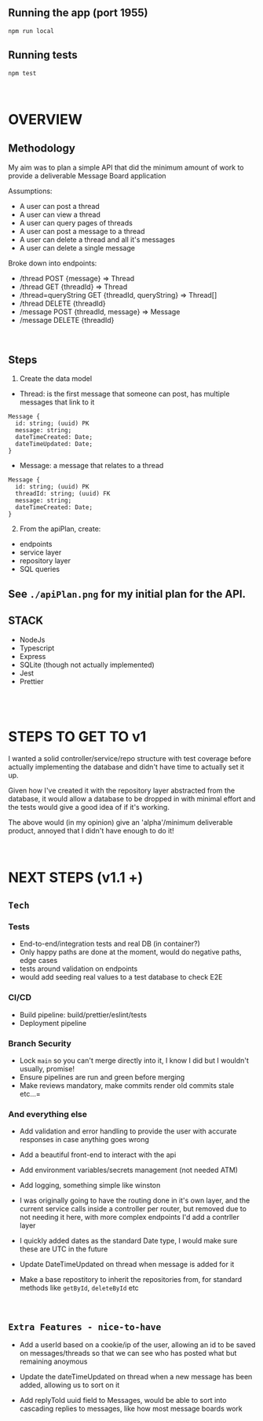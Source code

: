 ## Running the app (port 1955)

`npm run local`

## Running tests

`npm test`

</br>

# OVERVIEW

## Methodology

My aim was to plan a simple API that did the minimum amount of work to provide a deliverable Message Board application

Assumptions:

- A user can post a thread
- A user can view a thread
- A user can query pages of threads
- A user can post a message to a thread
- A user can delete a thread and all it's messages
- A user can delete a single message

Broke down into endpoints:

- /thread POST {message} => Thread
- /thread GET {threadId} => Thread
- /thread=queryString GET {threadId, queryString} => Thread[]
- /thread DELETE {threadId}
- /message POST {threadId, message} => Message
- /message DELETE {threadId}

</br>

## Steps

1. Create the data model

- Thread: is the first message that someone can post, has multiple messages that link to it

```
Message {
  id: string; (uuid) PK
  message: string;
  dateTimeCreated: Date;
  dateTimeUpdated: Date;
}
```

- Message: a message that relates to a thread

```
Message {
  id: string; (uuid) PK
  threadId: string; (uuid) FK
  message: string;
  dateTimeCreated: Date;
}
```

2. From the apiPlan, create:

- endpoints
- service layer
- repository layer
- SQL queries

## See `./apiPlan.png` for my initial plan for the API.

## STACK

- NodeJs
- Typescript
- Express
- SQLite (though not actually implemented)
- Jest
- Prettier

</br>

</br>

# STEPS TO GET TO v1

I wanted a solid controller/service/repo structure with test coverage before actually implementing the database and didn't have time to actually set it up.

Given how I've created it with the repository layer abstracted from the database, it would allow a database to be dropped in with minimal effort and the tests would give a good idea of if it's working.

The above would (in my opinion) give an 'alpha'/minimum deliverable product, annoyed that I didn't have enough to do it!

</br>

# NEXT STEPS (v1.1 +)

## `Tech`

### Tests

- End-to-end/integration tests and real DB (in container?)
- Only happy paths are done at the moment, would do negative paths, edge cases
- tests around validation on endpoints
- would add seeding real values to a test database to check E2E

### CI/CD

- Build pipeline: build/prettier/eslint/tests
- Deployment pipeline

### Branch Security

- Lock `main` so you can't merge directly into it, I know I did but I wouldn't usually, promise!
- Ensure pipelines are run and green before merging
- Make reviews mandatory, make commits render old commits stale etc...=

### And everything else

- Add validation and error handling to provide the user with accurate responses in case anything goes wrong

- Add a beautiful front-end to interact with the api

- Add environment variables/secrets management (not needed ATM)

- Add logging, something simple like winston

- I was originally going to have the routing done in it's own layer, and the current service calls inside a controller per router, but removed due to not needing it here, with more complex endpoints I'd add a contrller layer

- I quickly added dates as the standard Date type, I would make sure these are UTC in the future

- Update DateTimeUpdated on thread when message is added for it

- Make a base repostitory to inherit the repositories from, for standard methods like `getById`, `deleteById` etc

</br>

## `Extra Features - nice-to-have`

- Add a userId based on a cookie/ip of the user, allowing an id to be saved on messages/threads so that we can see who has posted what but remaining anoymous

- Update the dateTimeUpdated on thread when a new message has been added, allowing us to sort on it

- Add replyToId uuid field to Messages, would be able to sort into cascading
  replies to messages, like how most message boards work
